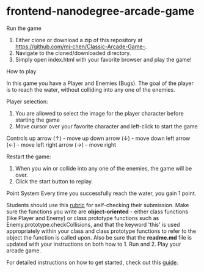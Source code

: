 frontend-nanodegree-arcade-game
===============================
Run the game 
1. Either clone or download a zip of this repository at https://github.com/mj-chen/Classic-Arcade-Game-.
2. Navigate to the cloned/downloaded directory.
3. Simply open index.html with your favorite browser and play the game!

How to play

In this game you have a Player and Enemies (Bugs). The goal of the player is to reach the water, without colliding into any one of the enemies. 

Player selection:
  1. You are allowed to select the image for the player character before starting the game
  2. Move cursor over your favorite character and left-click to start the game 

Controls
   up arrow (↑) - move up
   down arrow (↓) - move down
   left arrow (←) - move left
   right arrow (→) - move right

Restart the game:
  1. When you win or collide into any one of the enemies, the game will be over.
  2. Click the start button to replay.
 
Point System
   Every time you successfully reach the water, you gain 1 point. 
 
Students should use this [rubric](https://review.udacity.com/#!/projects/2696458597/rubric) for self-checking their submission. Make sure the functions you write are **object-oriented** - either class functions (like Player and Enemy) or class prototype functions such as Enemy.prototype.checkCollisions, and that the keyword 'this' is used appropriately within your class and class prototype functions to refer to the object the function is called upon. Also be sure that the **readme.md** file is updated with your instructions on both how to 1. Run and 2. Play your arcade game.

For detailed instructions on how to get started, check out this [guide](https://docs.google.com/document/d/1v01aScPjSWCCWQLIpFqvg3-vXLH2e8_SZQKC8jNO0Dc/pub?embedded=true).
